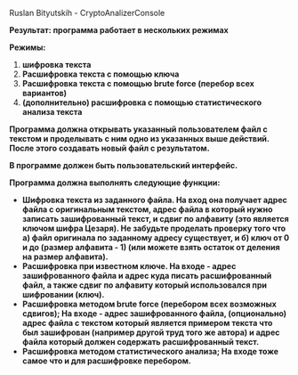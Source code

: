 Ruslan Bityutskih  - CryptoAnalizerConsole

**Результат: программа работает в нескольких режимах**

**Режимы:**

1. **шифровка текста**
2. **Расшифровка текста с помощью ключа**
3. **Расшифровка текста с помощью brute force (перебор всех вариантов)**
4. **(дополнительно) расшифровка с помощью статистического анализа текста**

**Программа должна открывать указанный пользователем файл с текстом и проделывать с ним одно из указанных выше действий. После этого создавать новый файл с результатом.**

**В программе должен быть пользовательский интерфейс.**


**Программа должна выполнять следующие функции:**

- **Шифровка текста из заданного файла. На вход она получает адрес файла с оригинальным текстом, адрес файла в который нужно записать зашифрованный текст, и сдвиг по алфавиту (это является ключом шифра Цезаря). Не забудьте проделать проверку того что а) файл оригинала по заданному адресу существует, и б) ключ от 0 и до (размер алфавита - 1) (или можете взять остаток от деления на размер алфавита).**
- **Расшифровка при известном ключе. На входе - адрес зашифрованного файла и адрес куда писать расшифрованный файл, а также сдвиг по алфавиту который использовался при шифровании (ключ).**
- **Расшифровка методом brute force (перебором всех возможных сдвигов); На входе - адрес зашифрованного файла, (опционально) адрес файла с текстом который является примером текста что был зашифрован (например другой труд того же автора) и адрес файла который должен содержать расшифрованный текст.**
- **Расшифровка методом статистического анализа; На входе тоже самое что и для расшифровке перебором.**

